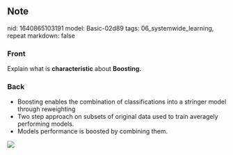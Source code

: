 ## Note
nid: 1640865103191
model: Basic-02d89
tags: 06_systemwide_learning, repeat
markdown: false

### Front
Explain what is <b>characteristic</b> about <b>Boosting.</b>

### Back
<ul>
  <li>Boosting enables the combination of classifications into a
  stringer model through reweighting
  <li>Two step approach on subsets of original data used to train
  averagely performing models.
  <li>Models performance is boosted by combining them.
</ul><img src="paste-fa6c05bb340e9a165f0b3f5b67db781b6df7a5e1.jpg">
